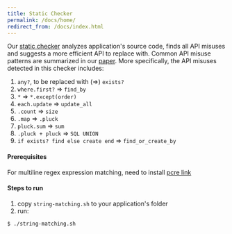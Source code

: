 ```yaml
---
title: Static Checker
permalink: /docs/home/
redirect_from: /docs/index.html
---
```


Our [static checker](https://github.com/hyperloop-rails/static-checker)
analyzes application's source code, finds all API misuses and
suggests a more efficient API to replace with.
Common API misuse patterns are summarized in our [paper](../../220-HowNotStructure.pdf).
More specifically, the API misuses detected in this checker includes:

1. `any?`, to be replaced with (=>) `exists?`
2. `where.first?` => `find_by`
3. `*` => `*.except(order)`
4. `each.update` => `update_all`
5. `.count` => `size`
6. `.map` => `.pluck`
7. `pluck.sum` => `sum`
8. `.pluck + pluck` => `SQL UNION`
9. `if exists? find else create end` => `find_or_create_by`

#### Prerequisites

For multiline regex expression matching, need to install [pcre link](http://pcre.org/)

#### Steps to run

1. copy `string-matching.sh` to your application's folder
2. run:

```
$ ./string-matching.sh
```

